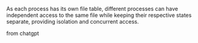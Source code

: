 As each process has its own file table, different processes can have independent access to the same file while keeping their respective states separate, providing isolation and concurrent access.

from chatgpt
